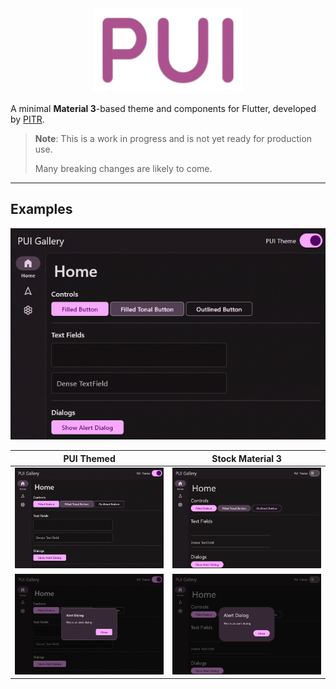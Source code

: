 <center>
<img src="https://github.com/PITR-DEV/PUI/blob/main/doc/logo.png?raw=true"
    alt="An animated image of the iOS in-app purchase UI" width="240"/>
</center>

A minimal **Material 3**-based theme and components for Flutter, developed by [PITR](https://pitr.dev/).

> **Note**: This is a work in progress and is not yet ready for production use.
> 
> Many breaking changes are likely to come.

---

## Examples

<img src="https://github.com/PITR-DEV/PUI/blob/main/doc/pui_demo.gif?raw=true"
    alt="An animated image of the iOS in-app purchase UI"/>

| PUI Themed                                                                       | Stock Material 3                                                                   |
| -------------------------------------------------------------------------------- | ---------------------------------------------------------------------------------- |
| <img src="https://github.com/PITR-DEV/PUI/blob/main/doc/home_pui.png" />         | <img src="https://github.com/PITR-DEV/PUI/blob/main/doc/home_stock.png" />         |
| <img src="https://github.com/PITR-DEV/PUI/blob/main/doc/alert_dialog_pui.png" /> | <img src="https://github.com/PITR-DEV/PUI/blob/main/doc/alert_dialog_stock.png" /> |
